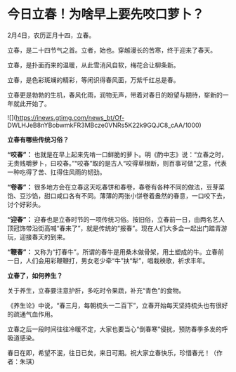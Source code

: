 # 今日立春！为啥早上要先咬口萝卜？

2月4日，农历正月十四，立春。

立春，是二十四节气之首。立者，始也。穿越漫长的苦寒，终于迎来了春天。

立春，是扑面而来的温暖，从此雪消风自软，梅花合让柳条新。

立春，是色彩斑斓的精彩，等闲识得春风面，万紫千红总是春。

立春更是勃勃的生机，春风化雨，润物无声，带着对春日的盼望与期待，崭新的一年就此开始了。

![](https://inews.gtimg.com/news_bt/Of-
DWLHJeB8nYBobwmkFR3MBcze0VNRs5K22k9GQJC8_cAA/1000)

**立春有哪些传统习俗？**

**“咬春”：**
也就是在早上起来先啃一口鲜脆的萝卜。明《酌中志》说：“立春之时，无贵贱嚼萝卜，曰咬春。”“咬春”取的是古人“咬得草根断，则百事可做”之意，代表一种吃得了苦、扛得住风雨的韧劲。

**“卷春”：**
很多地方会在立春这天吃春饼和春卷，春卷有各种不同的做法，豆芽菜馅、豆沙馅，甜口咸口各有不同。薄薄的两张小饼卷着盎然的春意，一口咬下去，讨个好彩头。

**“迎春”：**
迎春也是立春时节的一项传统习俗。按旧俗，立春前一日，由两名艺人顶冠饰带沿街高喊“春来了”，就是传统的“报春”。现在人们大多会一起出门踏青游玩，迎接春天的到来。

**“鞭春”：** 又称为“打春牛”。所谓的春牛是用桑木做骨架，用土塑成的牛。立春前一日，人们会用彩鞭鞭打，男女老少牵“牛”扶“犁”，唱栽秧歌，祈求丰年。

**立春了，如何养生？**

关于养生，立春要注意护肝，多吃时令果蔬，补充“青色”的食物。

《养生论》中说，“春三月，每朝梳头一二百下”，立春开始每天坚持梳头也有很好的疏通气血作用。

立春之后一段时间往往冷暖不定，大家也要当心“倒春寒”侵扰，预防春季多发的呼吸道感染。

春日在即，希望不泯，往日已矣，来日可期。祝大家立春快乐，珍惜春光！（作者：朱琪）

